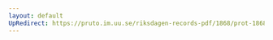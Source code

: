 ```yaml
---
layout: default
UpRedirect: https://pruto.im.uu.se/riksdagen-records-pdf/1868/prot-1868--fk--401/prot-1868--fk--401_017.pdf
---
```

